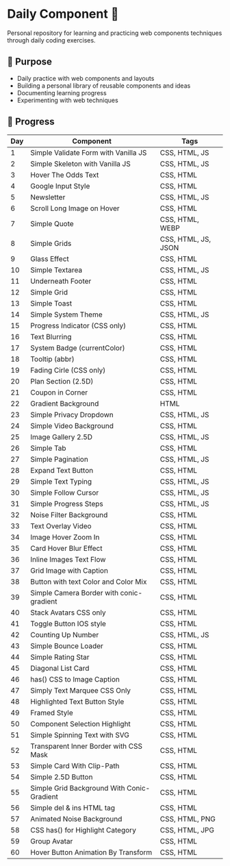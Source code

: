 # Daily Component :snake:

Personal repository for learning and practicing web components techniques through daily coding exercises.

## 🎯 Purpose

- Daily practice with web components and layouts
- Building a personal library of reusable components and ideas
- Documenting learning progress
- Experimenting with web techniques

## 📅 Progress

| Day | Component                                  | Tags                |
| --- | ------------------------------------------ | ------------------- |
| 1  | Simple Validate Form with Vanilla JS   | CSS, HTML, JS                  |
| 2  | Simple Skeleton with Vanilla JS        | CSS, HTML, JS                  |
| 3  | Hover The Odds Text                    | CSS, HTML                      |
| 4  | Google Input Style                     | CSS, HTML                      |
| 5  | Newsletter                             | CSS, HTML, JS                  |
| 6  | Scroll Long Image on Hover             | CSS, HTML                      |
| 7  | Simple Quote                           | CSS, HTML, WEBP                |
| 8  | Simple Grids                           | CSS, HTML, JS, JSON            |
| 9  | Glass Effect                           | CSS, HTML                      |
| 10  | Simple Textarea                        | CSS, HTML, JS                  |
| 11  | Underneath Footer                      | CSS, HTML                      |
| 12  | Simple Grid                            | CSS, HTML                      |
| 13  | Simple Toast                           | CSS, HTML                      |
| 14  | Simple System Theme                    | CSS, HTML, JS                  |
| 15  | Progress Indicator (CSS only)          | CSS, HTML                      |
| 16  | Text Blurring                          | CSS, HTML                      |
| 17  | System Badge (currentColor)            | CSS, HTML                      |
| 18  | Tooltip (abbr)                         | CSS, HTML                      |
| 19  | Fading Cirle (CSS only)                | CSS, HTML                      |
| 20  | Plan Section (2.5D)                    | CSS, HTML                      |
| 21  | Coupon in Corner                       | CSS, HTML                      |
| 22  | Gradient Background                    | HTML                           |
| 23  | Simple Privacy Dropdown                | CSS, HTML, JS                  |
| 24  | Simple Video Background                | CSS, HTML                      |
| 25  | Image Gallery 2.5D                     | CSS, HTML, JS                  |
| 26  | Simple Tab                             | CSS, HTML                      |
| 27  | Simple Pagination                      | CSS, HTML, JS                  |
| 28  | Expand Text Button                     | CSS, HTML                      |
| 29  | Simple Text Typing                     | CSS, HTML, JS                  |
| 30  | Simple Follow Cursor                   | CSS, HTML, JS                  |
| 31  | Simple Progress Steps                  | CSS, HTML, JS                  |
| 32  | Noise Filter Background                | CSS, HTML                      |
| 33  | Text Overlay Video                     | CSS, HTML                      |
| 34  | Image Hover Zoom In                    | CSS, HTML                      |
| 35  | Card Hover Blur Effect                 | CSS, HTML                      |
| 36  | Inline Images Text Flow                | CSS, HTML                      |
| 37  | Grid Image with Caption                | CSS, HTML                      |
| 38  | Button with text Color and Color Mix   | CSS, HTML                      |
| 39  | Simple Camera Border with conic-gradient | CSS, HTML                      |
| 40  | Stack Avatars CSS only                 | CSS, HTML                      |
| 41  | Toggle Button IOS style                | CSS, HTML                      |
| 42  | Counting Up Number                     | CSS, HTML, JS                  |
| 43  | Simple Bounce Loader                   | CSS, HTML                      |
| 44  | Simple Rating Star                     | CSS, HTML                      |
| 45  | Diagonal List Card                     | CSS, HTML                      |
| 46  | has() CSS to Image Caption             | CSS, HTML                      |
| 47  | Simply Text Marquee CSS Only           | CSS, HTML                      |
| 48  | Highlighted Text Button Style          | CSS, HTML                      |
| 49  | Framed Style                           | CSS, HTML                      |
| 50  | Component Selection Highlight          | CSS, HTML                      |
| 51  | Simple Spinning Text with SVG          | CSS, HTML                      |
| 52  | Transparent Inner Border with CSS Mask | CSS, HTML                      |
| 53  | Simple Card With Clip-Path             | CSS, HTML                      |
| 54  | Simple 2.5D Button                     | CSS, HTML                      |
| 55  | Simple Grid Background With Conic-Gradient | CSS, HTML                      |
| 56  | Simple del & ins HTML tag              | CSS, HTML                      |
| 57  | Animated Noise Background              | CSS, HTML, PNG                 |
| 58  | CSS has() for Highlight Category       | CSS, HTML, JPG                 |
| 59  | Group Avatar                           | CSS, HTML                      |
| 60  | Hover Button Animation By Transform    | CSS, HTML                      |
